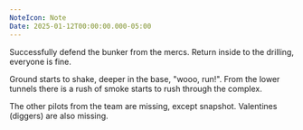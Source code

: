 ```yaml
---
NoteIcon: Note
Date: 2025-01-12T00:00:00.000-05:00
---
```

Successfully defend the bunker from the mercs.
Return inside to the drilling, everyone is fine.

Ground starts to shake, deeper in the base, "wooo, run!".
From the lower tunnels there is a rush of smoke starts to rush through the complex.

The other pilots from the team are missing, except snapshot.
Valentines (diggers) are also missing.